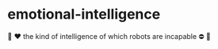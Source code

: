 # emotional-intelligence
:handshake: :heart: the kind of intelligence of which robots are incapable :no_entry: :robot: 
